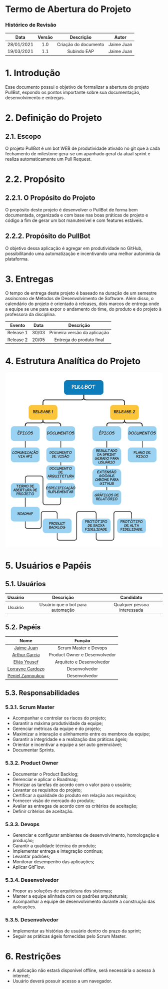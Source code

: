# Termo de Abertura do Projeto

### Histórico de Revisão
Data | Versão | Descrição | Autor
:-:|:-:|:-:|:-:
28/01/2021 | 1.0 | Criação do documento | Jaime Juan
19/03/2021 | 1.1 | Subindo EAP | Jaime Juan

# 1. Introdução
Esse documento possui o objetivo de formalizar a abertura do projeto PullBot, expondo os pontos importante sobre sua documentação, desenvolvimento e entregas.

# 2. Definição do Projeto
## 2.1. Escopo
O projeto PullBot é um bot WEB de produtividade ativado no git que a cada fechamento de milestone gera-se um apanhado geral da atual sprint e realiza automaticamente um Pull Request.

# 2.2. Propósito
## 2.2.1. O Propósito do Projeto
O propósito deste projeto é desenvolver o PullBot de forma bem documentada, organizada e com base nas boas práticas de projeto e código a fim de gerar um bot manutenível e com features estáveis.

## 2.2.2. Propósito do PullBot
O objetivo dessa aplicação é agregar em produtividade no GitHub, possibilitando uma automatização e incentivando uma melhor autonimia da plataforma.

# 3. Entregas
O tempo de entrega deste projeto é baseado na duração de um semestre assíncrono de Métodos de Desenvolvimento de Software. Além disso, o calendário do projeto é orientado à releases, dois marcos de entrega onde a equipe se une para expor o andamento do time, do produto e do projeto à professora da disciplina.

Evento | Data | Descrição
:-:|:-:|:-:
Release 1 | 30/03 | Primeira versão da aplicação
Release 2 | 20/05 | Entrega do produto final

# 4. Estrutura Analítica do Projeto
<img src="imagens\EAP.png" width="auto" height="auto">

# 5. Usuários e Papéis
## 5.1. Usuários
Usuário | Descrição | Candidato
:-:|:-:|:-:
Usuário | Usuário que o bot para automação | Qualquer pessoa interessada
## 5.2. Papéis
Nome | Função
:-:|:-:
[Jaime Juan](https://github.com/JaimeJuan11)| Scrum Master e Devops|
[Arthur Garcia](https://github.com/ArthurMeloG)| Product Owner e Desenvolvedor|
[Eliás Yousef](https://github.com/ingridSCarvalho)| Arquiteto e Desenvolvedor|
[Lorrayne Cardozo](https://github.com/LorrayneCardozo)| Desenvolvedor|
[Peniel Zannoukou](https://github.com/eliasyousef00)| Desenvolvedor|
## 5.3. Responsabilidades

### 5.3.1. Scrum Master
* Acompanhar e controlar os riscos do projeto;
* Garantir a máxima produtividade da equipe;
* Gerenciar métricas da equipe e do projeto;
* Maximizar a interação e alinhamento entre os membros da equipe;
* Garantir a integridade e a realização das práticas ágeis;
* Orientar e incentivar a equipe a ser auto gerenciável;
* Documentar Sprints.
### 5.3.2. Product Owner
* Documentar o Product Backlog;
* Gerenciar e aplicar o Roadmap;
* Priorizar as tarefas de acordo com o valor para o usuário;
* Levantar os requisitos do projeto;
* Certificar a qualidade do produto em relação aos requisitos;
* Fornecer visão de mercado do produto;
* Avaliar as entregas de acordo com os critérios de aceitação;
* Definir critérios de aceitação.
### 5.3.3. Devops
* Gerenciar e configurar ambientes de desenvolvimento, homologação e produção;
* Garantir a qualidade técnica do produto;
* Implementar entrega e integração contínua;
* Levantar padrões;
* Monitorar desempenho das aplicações;
* Aplicar GitFlow.
### 5.3.4. Desenvolvedor
* Propor as soluções de arquitetura dos sistemas;
* Manter a equipe alinhada com os padrões arquiteturais;
* Acompanhar a equipe de desenvolvimento durante a construção das aplicações.
### 5.3.5. Desenvolvedor
* Implementar as histórias de usuário dentro do prazo da sprint;
* Seguir as práticas ágeis fornecidas pelo Scrum Master.

# 6. Restrições
* A aplicação não estará disponível offline, será necessária o acesso à internet;
* Usuário deverá possuir acesso a um navegador.